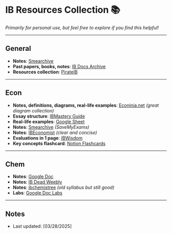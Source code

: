# IB Resources Collection 📚

*Primarily for personal use, but feel free to explore if you find this helpful!*  

---

## **General**  
- **Notes**: [Smearchive](https://smearchive.pages.dev/dp/)  
- **Past papers, books, notes**: [IB Docs Archive](https://dl.ibdocs.re/)  
- **Resources collection**: [PirateIB](https://pirateib.xyz/ibnotes/)  

---

## **Econ**  
- **Notes, definitions, diagrams, real-life examples**: [Econinja.net](https://www.econinja.net/home) *(great diagram collection)*  
- **Essay structure**: [IBMastery Guide](https://www.ibmastery.com/blog/how-to-structure-your-economics-essay)  
- **Real-life examples**: [Google Sheet](https://docs.google.com/spreadsheets/d/1XhgOLsXyEiWu5I-GyMDQPJGHNzuR1pcxU4ISIa9TRaY/edit?usp=sharing)  
- **Notes**: [Smearchive](https://smearchive.pages.dev/dp/economics/hl/22/revision-notes/)  *(SaveMyExams)*  
- **Notes**: [IBEconomist](http://ibeconomist.com/revision/) *(clear and concise)*  
- **Evaluations in 1 page**: [IBWisdom](https://ibwisdom.wordpress.com/2019/04/22/complete-guide-to-evaluations-in-ib-economics-hl-and-sl/)  
- **Key concepts flashcard**: [Notion Flashcards](https://classic-gemini-29a.notion.site/IB-Econ-Final-Flashcards-8dd26dde1f1e4fcebde8ad9637768926)  

---

## **Chem**  
- **Notes**: [Google Doc](https://docs.google.com/document/d/14QHK_8F_GVSySYPsaWhC4_cEEf90pRqR/edit?usp=sharing&ouid=101603521438849568321&rtpof=true&sd=true)  
- **Notes**: [IB Dead Weebly](https://ib-dead.weebly.com/ib-chemistry.html)
- **Notes**: [ibchemistree](https://www.ibchemistree.org/) *(old syllabus but still good)*
- **Labs**: [Google Doc Labs](https://docs.google.com/document/d/1SQFW0X47boZSyhGeH-RgWnqtxjf6p1d3B4UZZ_TGH-8/edit?usp=sharing)  

---

## **Notes**  
- Last updated: [03/28/2025]  
